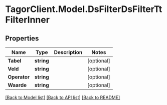 # TagorClient.Model.DsFilterDsFilterTtFilterInner

## Properties

Name | Type | Description | Notes
------------ | ------------- | ------------- | -------------
**Tabel** | **string** |  | [optional] 
**Veld** | **string** |  | [optional] 
**Operator** | **string** |  | [optional] 
**Waarde** | **string** |  | [optional] 

[[Back to Model list]](../README.md#documentation-for-models) [[Back to API list]](../README.md#documentation-for-api-endpoints) [[Back to README]](../README.md)


